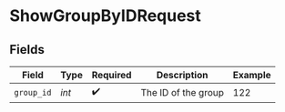 # ShowGroupByIDRequest


## Fields

| Field               | Type                | Required            | Description         | Example             |
| ------------------- | ------------------- | ------------------- | ------------------- | ------------------- |
| `group_id`          | *int*               | :heavy_check_mark:  | The ID of the group | 122                 |